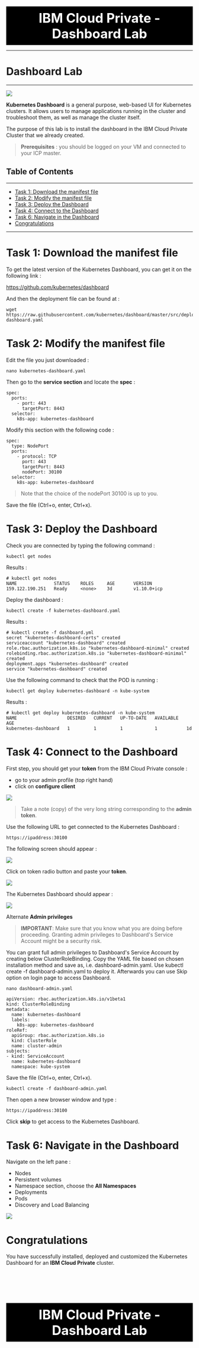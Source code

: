 


<div style="background-color:black;color:white; vertical-align: middle; text-align:center;font-size:250%; padding:10px; margin-top:100px"><b>
IBM Cloud Private - Dashboard Lab
 </b></a></div>

---
# Dashboard Lab
---

![](./images/dashboard-ui.png)


**Kubernetes Dashboard** is a general purpose, web-based UI for Kubernetes clusters. It allows users to manage applications running in the cluster and troubleshoot them, as well as manage the cluster itself.

The purpose of this lab is to install the dashboard in the IBM Cloud Private Cluster that we already created. 

> **Prerequisites** : you should be logged on your VM and connected to your ICP master.


## Table of Contents

---
- [Task 1: Download the manifest file](#task-1--download-the-manifest-file)
- [Task 2: Modify the manifest file](#task-2--modify-the-manifest-file)
- [Task 3: Deploy the Dashboard](#task-3--deploy-the-dashboard)
- [Task 4: Connect to the Dashboard](#task-4--connect-to-the-dashboard)
- [Task 6: Navigate in the Dashboard](#task-6--navigate-in-the-dashboard)
- [Congratulations](#congratulations)
---
 
 
# Task 1: Download the manifest file

To get the latest version of the Kubernetes Dashboard, you can get it on the following link :

https://github.com/kubernetes/dashboard

And then the deployment file can be found at :

```console 
wget https://raw.githubusercontent.com/kubernetes/dashboard/master/src/deploy/recommended/kubernetes-dashboard.yaml
```

 
# Task 2: Modify the manifest file

Edit the file you just downloaded :

`nano kubernetes-dashboard.yaml`

Then go to the **service section** and locate the **spec** :

```console
spec:
  ports:
    - port: 443
      targetPort: 8443
  selector:
    k8s-app: kubernetes-dashboard
```

Modify this section with the following code :

```console 
spec:
  type: NodePort
  ports:
    - protocol: TCP
      port: 443
      targetPort: 8443
      nodePort: 30100
  selector:
    k8s-app: kubernetes-dashboard
```

> Note that the choice of the nodePort 30100 is up to you. 

Save the file (Ctrl+o, enter, Ctrl+x).

# Task 3: Deploy the Dashboard

Check you are connected by typing the following command :

`kubectl get nodes` 

Results :

```console
# kubectl get nodes
NAME              STATUS    ROLES     AGE       VERSION
159.122.190.251   Ready     <none>    3d        v1.10.0+icp
```

Deploy the dashboard :

`kubectl create -f kubernetes-dashboard.yaml` 

Results :

```console 
# kubectl create -f dashboard.yml
secret "kubernetes-dashboard-certs" created
serviceaccount "kubernetes-dashboard" created
role.rbac.authorization.k8s.io "kubernetes-dashboard-minimal" created
rolebinding.rbac.authorization.k8s.io "kubernetes-dashboard-minimal" created
deployment.apps "kubernetes-dashboard" created
service "kubernetes-dashboard" created
```
Use the following command to check that the POD is running :

`kubectl get deploy kubernetes-dashboard -n kube-system`

Results :
```console
# kubectl get deploy kubernetes-dashboard -n kube-system
NAME                   DESIRED   CURRENT   UP-TO-DATE   AVAILABLE   AGE
kubernetes-dashboard   1         1         1            1           1d
```

# Task 4: Connect to the Dashboard

First step, you should get your **token** from the IBM Cloud Private console :
- go to your admin profile (top right hand)
- click on **configure client**

![](./images/token2.png)

> Take a note (copy) of the very long string corresponding to the **admin token**.

Use the following URL to get connected to the Kubernetes Dashboard :

`https://ipaddress:30100`

The following screen should appear :

![](./images/token.png)

Click on token radio button and paste your **token**. 

![](./images/token3.png)

The Kubernetes Dashboard should appear :

![](./images/token4.png)

Alternate **Admin privileges**
> **IMPORTANT**: Make sure that you know what you are doing before proceeding. Granting admin privileges to Dashboard's Service Account might be a security risk.

You can grant full admin privileges to Dashboard's Service Account by creating below ClusterRoleBinding. Copy the YAML file based on chosen installation method and save as, i.e. dashboard-admin.yaml. Use kubectl create -f dashboard-admin.yaml to deploy it. Afterwards you can use Skip option on login page to access Dashboard.

`nano dashboard-admin.yaml`

```console
apiVersion: rbac.authorization.k8s.io/v1beta1
kind: ClusterRoleBinding
metadata:
  name: kubernetes-dashboard
  labels:
    k8s-app: kubernetes-dashboard
roleRef:
  apiGroup: rbac.authorization.k8s.io
  kind: ClusterRole
  name: cluster-admin
subjects:
- kind: ServiceAccount
  name: kubernetes-dashboard
  namespace: kube-system
```

Save the file (Ctrl+o, enter, Ctrl+x).

`kubectl create -f dashboard-admin.yaml`

Then open a new browser window and type :

`https://ipaddress:30100`

Click **skip** to get access to the Kubernetes Dashboard. 


# Task 6: Navigate in the Dashboard

Navigate on the left pane :
- Nodes
- Persistent volumes
- Namespace section, choose the **All Namespaces**
- Deployments
- Pods
- Discovery and Load Balancing


![](./images/token5.png)


# Congratulations 

You have successfully installed, deployed and customized the Kubernetes Dashboard for an **IBM Cloud Private** cluster.



<div style="background-color:black;color:white; vertical-align: middle; text-align:center;font-size:250%; padding:10px; margin-top:100px"><b>
IBM Cloud Private - Dashboard Lab
 </b></a></div>
